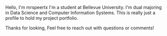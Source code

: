 Hello, I'm mrspeertx
I'm a student at Bellevue University.
I'm dual majoring in Data Science and Computer Information Systems.
This is really just a profile to hold my project portfolio.

Thanks for looking, 
Feel free to reach out with questions or comments!
